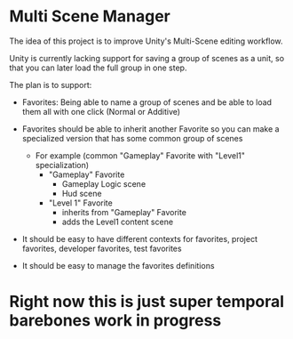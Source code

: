 Multi Scene Manager
=========================== 

The idea of this project is to improve Unity's Multi-Scene editing workflow.

Unity is currently lacking support for saving a group of scenes as a unit, so that you can later load the full group in one step.

The plan is to support:

* Favorites: Being able to name a group of scenes and be able to load them all with one click (Normal or Additive)
* Favorites should be able to inherit another Favorite so you can make a specialized version that has some common group of scenes
	* For example (common "Gameplay" Favorite with "Level1" specialization)
		* "Gameplay" Favorite
			* Gameplay Logic scene
			* Hud scene
		* "Level 1" Favorite
			* inherits from "Gameplay" Favorite
			* adds the Level1 content scene

* It should be easy to have different contexts for favorites, project favorites, developer favorites, test favorites
* It should be easy to manage the favorites definitions

# Right now this is just super temporal barebones work in progress